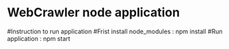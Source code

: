 # WebCrawler node application
#Instruction to run application
#Frist  install node_modules : npm install
#Run application : npm start
